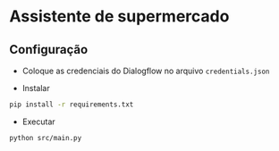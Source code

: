 # Assistente de supermercado

## Configuração

* Coloque as credenciais do Dialogflow no arquivo `credentials.json`

* Instalar
```bash
pip install -r requirements.txt
```

* Executar
```bash
python src/main.py
```